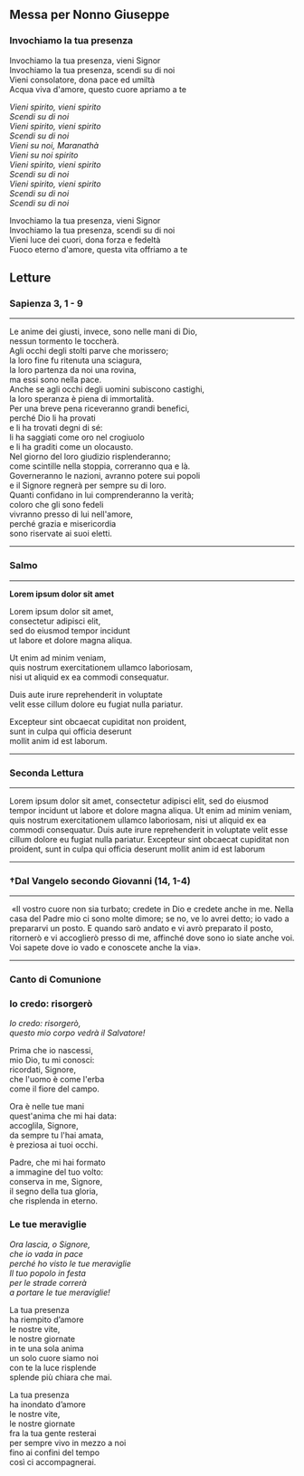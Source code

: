 ## Messa per Nonno Giuseppe
### Invochiamo la tua presenza
Invochiamo la tua presenza, vieni Signor\
Invochiamo la tua presenza, scendi su di noi  
Vieni consolatore, dona pace ed umiltà  
Acqua viva d'amore, questo cuore apriamo a te  

_Vieni spirito, vieni spirito  
Scendi su di noi  
Vieni spirito, vieni spirito  
Scendi su di noi  
Vieni su noi, Maranathà  
Vieni su noi spirito  
Vieni spirito, vieni spirito  
Scendi su di noi  
Vieni spirito, vieni spirito  
Scendi su di noi  
Scendi su di noi_  

Invochiamo la tua presenza, vieni Signor  
Invochiamo la tua presenza, scendi su di noi  
Vieni luce dei cuori, dona forza e fedeltà  
Fuoco eterno d'amore, questa vita offriamo a te  

## Letture
### Sapienza 3, 1 - 9
---
Le anime dei giusti, invece, sono nelle mani di Dio,\
nessun tormento le toccherà.\
Agli occhi degli stolti parve che morissero;\
la loro fine fu ritenuta una sciagura,\
la loro partenza da noi una rovina,\
ma essi sono nella pace.\
Anche se agli occhi degli uomini subiscono castighi,\
la loro speranza è piena di immortalità.\
Per una breve pena riceveranno grandi benefici,\
perché Dio li ha provati\
e li ha trovati degni di sé:\
li ha saggiati come oro nel crogiuolo\
e li ha graditi come un olocausto.\
Nel giorno del loro giudizio risplenderanno;\
come scintille nella stoppia, correranno qua e là.\
Governeranno le nazioni, avranno potere sui popoli\
e il Signore regnerà per sempre su di loro.\
Quanti confidano in lui comprenderanno la verità;\
coloro che gli sono fedeli\
vivranno presso di lui nell'amore,\
perché grazia e misericordia\
sono riservate ai suoi eletti.

---

### Salmo
---
**Lorem ipsum dolor sit amet**

Lorem ipsum dolor sit amet,\
consectetur adipisci elit,\
sed do eiusmod tempor incidunt\
ut labore et dolore magna aliqua.

Ut enim ad minim veniam,\
quis nostrum exercitationem ullamco laboriosam,\
nisi ut aliquid ex ea commodi consequatur.

Duis aute irure reprehenderit in voluptate\
velit esse cillum dolore eu fugiat nulla pariatur.

Excepteur sint obcaecat cupiditat non proident,\
sunt in culpa qui officia deserunt\
mollit anim id est laborum.

---
### Seconda Lettura
---
Lorem ipsum dolor sit amet, consectetur adipisci elit, sed do eiusmod tempor incidunt ut labore et dolore magna aliqua. Ut enim ad minim veniam, quis nostrum exercitationem ullamco laboriosam, nisi ut aliquid ex ea commodi consequatur. Duis aute irure reprehenderit in voluptate velit esse cillum dolore eu fugiat nulla pariatur. Excepteur sint obcaecat cupiditat non proident, sunt in culpa qui officia deserunt mollit anim id est laborum

---
### &#8224;Dal Vangelo secondo Giovanni (14, 1-4)
---
 «Il vostro cuore non sia turbato; credete in Dio e credete anche in me. Nella casa del Padre mio ci sono molte dimore; se no, ve lo avrei detto; io vado a prepararvi un posto. E quando sarò andato e vi avrò preparato il posto, ritornerò e vi accoglierò presso di me, affinché dove sono io siate anche voi. Voi sapete dove io vado e conoscete anche la via».

---
### Canto di Comunione

### Io credo: risorgerò
_Io credo: risorgerò,\
questo mio corpo vedrà il Salvatore!_

Prima che io nascessi,\
mio Dio, tu mi conosci:\
ricordati, Signore,\
che l'uomo è come l'erba\
come il fiore del campo.

Ora è nelle tue mani\
quest'anima che mi hai data:\
accoglila, Signore,\
da sempre tu l'hai amata,\
è preziosa ai tuoi occhi.

Padre, che mi hai formato\
a immagine del tuo volto:\
conserva in me, Signore,\
il segno della tua gloria,\
che risplenda in eterno.

### Le tue meraviglie
_Ora lascia, o Signore,\
che io vada in pace\
perché ho visto le tue meraviglie\
Il tuo popolo in festa\
per le strade correrà\
a portare le tue meraviglie!_

La tua presenza\
ha riempito d’amore\
le nostre vite,\
le nostre giornate\
in te una sola anima\
un solo cuore siamo noi\
con te la luce risplende\
splende più chiara che mai.

La tua presenza\
ha inondato d’amore\
le nostre vite,\
le nostre giornate\
fra la tua gente resterai\
per sempre vivo in mezzo a noi\
fino ai confini del tempo\
così ci accompagnerai.
